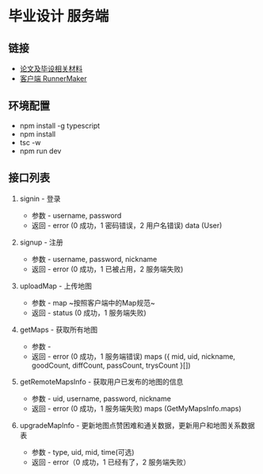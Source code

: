# 毕业设计 服务端

## 链接
* [论文及毕设相关材料](https://github.com/WhiskyHou/GraduationPaper)
* [客户端 RunnerMaker](https://github.com/WhiskyHou/RunnerMaker)

## 环境配置
* npm install -g typescript
* npm install
* tsc -w
* npm run dev

## 接口列表
1. signin - 登录
    * 参数 - username, password
    * 返回 - error (0 成功，1 密码错误，2 用户名错误) data (User)

2. signup - 注册
    * 参数 - username, password, nickname
    * 返回 - error (0 成功，1 已被占用，2 服务端失败)

3. uploadMap - 上传地图
    * 参数 - map ~按照客户端中的Map规范~
    * 返回 - status (0 成功，1 服务端失败)

4. getMaps - 获取所有地图
    * 参数 - 
    * 返回 - error (0 成功，1 服务端错误) maps ({ mid, uid, nickname, goodCount, diffCount, passCount, trysCount }[])

5. getRemoteMapsInfo - 获取用户已发布的地图的信息
    * 参数 - uid, username, password, nickname
    * 返回 - error (0 成功，1 服务端失败) maps (GetMyMapsInfo.maps)

6. upgradeMapInfo - 更新地图点赞困难和通关数据，更新用户和地图关系数据表
    * 参数 - type, uid, mid, time(可选)
    * 返回 - error（0 成功，1 已经有了，2 服务端失败）